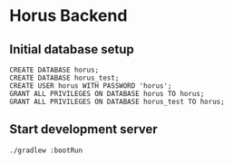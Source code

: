 # Horus Backend

## Initial database setup
```postgresql
CREATE DATABASE horus;
CREATE DATABASE horus_test;
CREATE USER horus WITH PASSWORD 'horus';
GRANT ALL PRIVILEGES ON DATABASE horus TO horus;
GRANT ALL PRIVILEGES ON DATABASE horus_test TO horus;
```

## Start development server
```shell
./gradlew :bootRun
```
